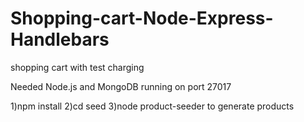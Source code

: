 # Shopping-cart-Node-Express-Handlebars
shopping cart with test charging

Needed Node.js and MongoDB running on port 27017  
  
1)npm install
2)cd seed 
3)node product-seeder    to generate products  
